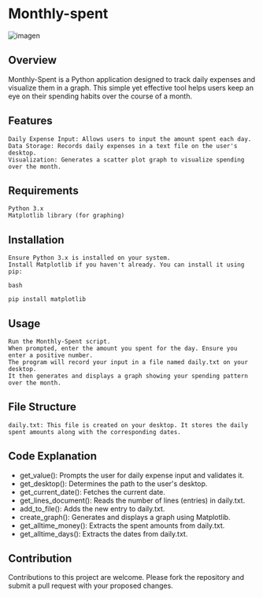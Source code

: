 # Monthly-spent

![imagen](https://github.com/Wolfuliam/Monthly-spent/assets/147284006/5046e498-90ee-4765-96ce-cb0fa61bf93c)

## Overview

Monthly-Spent is a Python application designed to track daily expenses and visualize them in a graph. This simple yet effective tool helps users keep an eye on their spending habits over the course of a month.
## Features

    Daily Expense Input: Allows users to input the amount spent each day.
    Data Storage: Records daily expenses in a text file on the user's desktop.
    Visualization: Generates a scatter plot graph to visualize spending over the month.

## Requirements

    Python 3.x
    Matplotlib library (for graphing)

## Installation

    Ensure Python 3.x is installed on your system.
    Install Matplotlib if you haven't already. You can install it using pip:

    bash

    pip install matplotlib

## Usage

    Run the Monthly-Spent script.
    When prompted, enter the amount you spent for the day. Ensure you enter a positive number.
    The program will record your input in a file named daily.txt on your desktop.
    It then generates and displays a graph showing your spending pattern over the month.

## File Structure

    daily.txt: This file is created on your desktop. It stores the daily spent amounts along with the corresponding dates.

## Code Explanation

* get_value(): Prompts the user for daily expense input and validates it.
* get_desktop(): Determines the path to the user's desktop.
* get_current_date(): Fetches the current date.
* get_lines_document(): Reads the number of lines (entries) in daily.txt.
* add_to_file(): Adds the new entry to daily.txt.
* create_graph(): Generates and displays a graph using Matplotlib.
* get_alltime_money(): Extracts the spent amounts from daily.txt.
* get_alltime_days(): Extracts the dates from daily.txt.

## Contribution

Contributions to this project are welcome. Please fork the repository and submit a pull request with your proposed changes.
